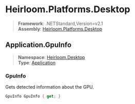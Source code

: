 # Heirloom.Platforms.Desktop

> **Framework**: .NETStandard,Version=v2.1  
> **Assembly**: [Heirloom.Platforms.Desktop][0]  

## Application.GpuInfo

> **Namespace**: [Heirloom.Desktop][0]  
> **Type**: [Application][1]  

### GpuInfo

Gets detected information about the GPU.

```cs
GpuInfo GpuInfo { get; }
```

[0]: ../Heirloom.Platforms.Desktop.md
[1]: Heirloom.Desktop.Application.md
